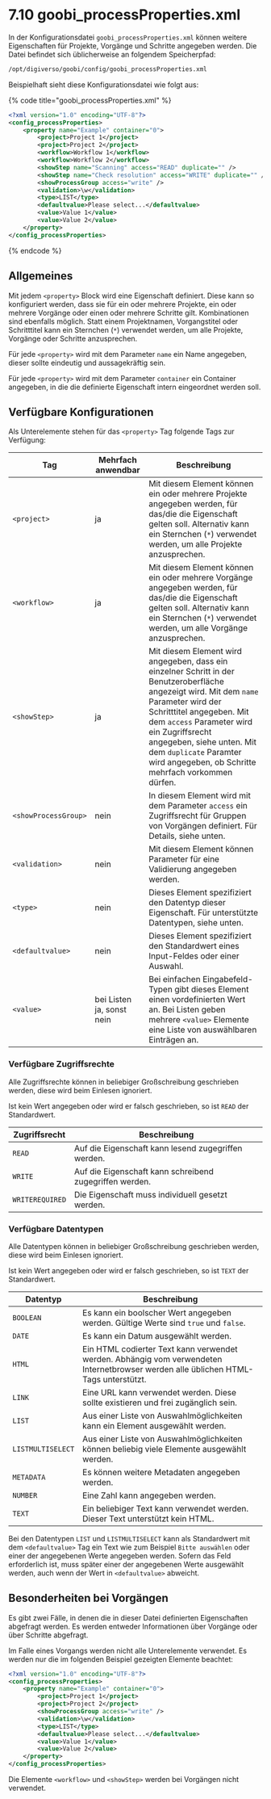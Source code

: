 # 7.10 goobi\_processProperties.xml

In der Konfigurationsdatei `goobi_processProperties.xml` können weitere Eigenschaften für Projekte, Vorgänge und Schritte angegeben werden. Die Datei befindet sich üblicherweise an folgendem Speicherpfad:

```bash
/opt/digiverso/goobi/config/goobi_processProperties.xml
```

Beispielhaft sieht diese Konfigurationsdatei wie folgt aus:

{% code title="goobi_processProperties.xml" %}
```xml
<?xml version="1.0" encoding="UTF-8"?>
<config_processProperties>
	<property name="Example" container="0">
		<project>Project 1</project>
		<project>Project 2</project>
		<workflow>Workflow 1</workflow>
		<workflow>Workflow 2</workflow>
		<showStep name="Scanning" access="READ" duplicate="" />
		<showStep name="Check resolution" access="WRITE" duplicate="" />
		<showProcessGroup access="write" />
		<validation>\w</validation>
		<type>LIST</type>
		<defaultvalue>Please select...</defaultvalue>
		<value>Value 1</value>
		<value>Value 2</value>
	</property>
</config_processProperties>
```
{% endcode %}

## Allgemeines

Mit jedem `<property>` Block wird eine Eigenschaft definiert. Diese kann so konfiguriert werden, dass sie für ein oder mehrere Projekte, ein oder mehrere Vorgänge oder einen oder mehrere Schritte gilt. Kombinationen sind ebenfalls möglich. Statt einem Projektnamen, Vorgangstitel oder Schritttitel kann ein Sternchen (`*`) verwendet werden, um alle Projekte, Vorgänge oder Schritte anzusprechen.

Für jede `<property>` wird mit dem Parameter `name` ein Name angegeben, dieser sollte eindeutig und aussagekräftig sein.

Für jede `<property>` wird mit dem Parameter `container` ein Container angegeben, in die die definierte Eigenschaft intern eingeordnet werden soll.

## Verfügbare Konfigurationen

Als Unterelemente stehen für das `<property>` Tag folgende Tags zur Verfügung:

| Tag                  | Mehrfach anwendbar        | Beschreibung |
| -------------------- | ------------------------- | ----------------------- |
| `<project>`          | ja                        | Mit diesem Element können ein oder mehrere Projekte angegeben werden, für das/die die Eigenschaft gelten soll. Alternativ kann ein Sternchen (`*`) verwendet werden, um alle Projekte anzusprechen. |
| `<workflow>`         | ja                        | Mit diesem Element können ein oder mehrere Vorgänge angegeben werden, für das/die die Eigenschaft gelten soll. Alternativ kann ein Sternchen (`*`) verwendet werden, um alle Vorgänge anzusprechen. |
| `<showStep>`         | ja                        | Mit diesem Element wird angegeben, dass ein einzelner Schritt in der Benutzeroberfläche angezeigt wird. Mit dem `name` Parameter wird der Schritttitel angegeben. Mit dem `access` Parameter wird ein Zugriffsrecht angegeben, siehe unten. Mit dem `duplicate` Paramter wird angegeben, ob Schritte mehrfach vorkommen dürfen. |
| `<showProcessGroup>` | nein                      | In diesem Element wird mit dem Parameter `access` ein Zugriffsrecht für Gruppen von Vorgängen definiert. Für Details, siehe unten. |
| `<validation>`       | nein                      | Mit diesem Element können Parameter für eine Validierung angegeben werden. |
| `<type>`             | nein                      | Dieses Element spezifiziert den Datentyp dieser Eigenschaft. Für unterstützte Datentypen, siehe unten. |
| `<defaultvalue>`     | nein                      | Dieses Element spezifiziert den Standardwert eines Input-Feldes oder einer Auswahl. |
| `<value>`            | bei Listen ja, sonst nein | Bei einfachen Eingabefeld-Typen gibt dieses Element einen vordefinierten Wert an. Bei Listen geben mehrere `<value>` Elemente eine Liste von auswählbaren Einträgen an. |

### Verfügbare Zugriffsrechte

<!--- Hinweis für Entwickler: Die Zugriffsrechte werden in dem Enum org.goobi.production.properties.AccessCondition definiert. -->

Alle Zugriffsrechte können in beliebiger Großschreibung geschrieben werden, diese wird beim Einlesen ignoriert.

Ist kein Wert angegeben oder wird er falsch geschrieben, so ist `READ` der Standardwert.

| Zugriffsrecht   | Beschreibung                                            |
| --------------- | ----------------------------------- |
| `READ`          | Auf die Eigenschaft kann lesend zugegriffen werden.     |
| `WRITE`         | Auf die Eigenschaft kann schreibend zugegriffen werden. |
| `WRITEREQUIRED` | Die Eigenschaft muss individuell gesetzt werden.        |

### Verfügbare Datentypen

<!--- Hinweis für Entwickler: Die Datentypen werden in dem Enum org.goobi.production.properties.Type definiert. -->

Alle Datentypen können in beliebiger Großschreibung geschrieben werden, diese wird beim Einlesen ignoriert.

Ist kein Wert angegeben oder wird er falsch geschrieben, so ist `TEXT` der Standardwert.

| Datentyp          | Beschreibung |
| ----------------- | ------------ |
| `BOOLEAN`         | Es kann ein boolscher Wert angegeben werden. Gültige Werte sind `true` und `false`. |
| `DATE`            | Es kann ein Datum ausgewählt werden. |
| `HTML`            | Ein HTML codierter Text kann verwendet werden. Abhängig vom verwendeten Internetbrowser werden alle üblichen HTML-Tags unterstützt. |
| `LINK`            | Eine URL kann verwendet werden. Diese sollte existieren und frei zugänglich sein. |
| `LIST`            | Aus einer Liste von Auswahlmöglichkeiten kann ein Element ausgewählt werden. |
| `LISTMULTISELECT` | Aus einer Liste von Auswahlmöglichkeiten können beliebig viele Elemente ausgewählt werden. |
| `METADATA`        | Es können weitere Metadaten angegeben werden. |
| `NUMBER`          | Eine Zahl kann angegeben werden. |
| `TEXT`            | Ein beliebiger Text kann verwendet werden. Dieser Text unterstützt kein HTML. |

Bei den Datentypen `LIST` und `LISTMULTISELECT` kann als Standardwert mit dem `<defaultvalue>` Tag ein Text wie zum Beispiel `Bitte auswählen` oder einer der angegebenen Werte angegeben werden. Sofern das Feld erforderlich ist, muss später einer der angegebenen Werte ausgewählt werden, auch wenn der Wert in `<defaultvalue>` abweicht.

## Besonderheiten bei Vorgängen

Es gibt zwei Fälle, in denen die in dieser Datei definierten Eigenschaften abgefragt werden. Es werden entweder Informationen über Vorgänge oder über Schritte abgefragt.

Im Falle eines Vorgangs werden nicht alle Unterelemente verwendet. Es werden nur die im folgenden Beispiel gezeigten Elemente beachtet:

```xml
<?xml version="1.0" encoding="UTF-8"?>
<config_processProperties>
	<property name="Example" container="0">
		<project>Project 1</project>
		<project>Project 2</project>
		<showProcessGroup access="write" />
		<validation>\w</validation>
		<type>LIST</type>
		<defaultvalue>Please select...</defaultvalue>
		<value>Value 1</value>
		<value>Value 2</value>
	</property>
</config_processProperties>
```

Die Elemente `<workflow>` und `<showStep>` werden bei Vorgängen nicht verwendet.
